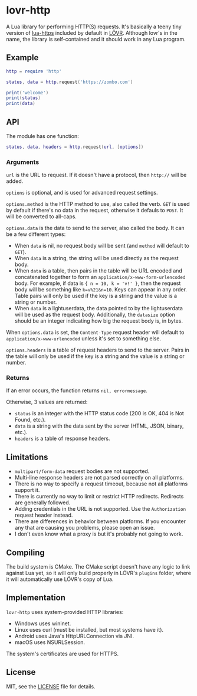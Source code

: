 lovr-http
===

A Lua library for performing HTTP(S) requests.  It's basically a teeny tiny version of
[lua-https](https://github.com/love2d/lua-https) included by default in [LÖVR](https://lovr.org).
Although lovr's in the name, the library is self-contained and it should work in any Lua program.

Example
---

```lua
http = require 'http'

status, data = http.request('https://zombo.com')

print('welcome')
print(status)
print(data)
```

API
---

The module has one function:

```lua
status, data, headers = http.request(url, [options])
```

### Arguments

`url` is the URL to request.  If it doesn't have a protocol, then `http://` will be added.

`options` is optional, and is used for advanced request settings.

`options.method` is the HTTP method to use, also called the verb.  `GET` is used by default if
there's no data in the request, otherwise it defauls to `POST`.  It will be converted to all-caps.

`options.data` is the data to send to the server, also called the body.  It can be a few different
types:

- When `data` is nil, no request body will be sent (and `method` will default to `GET`).
- When `data` is a string, the string will be used directly as the request body.
- When `data` is a table, then pairs in the table will be URL encoded and concatenated together to
  form an `application/x-www-form-urlencoded` body.  For example, if data is `{ n = 10, k = 'v!' }`,
  then the request body will be something like `k=v%21&n=10`.  Keys can appear in any order.  Table
  pairs will only be used if the key is a string and the value is a string or number.
- When `data` is a lightuserdata, the data pointed to by the lightuserdata will be used as the
  request body.  Additionally, the `datasize` option should be an integer indicating how big the
  request body is, in bytes.

When `options.data` is set, the `Content-Type` request header will default to
`application/x-www-urlencoded` unless it's set to something else.

`options.headers` is a table of request headers to send to the server.  Pairs in the table will only
be used if the key is a string and the value is a string or number.

### Returns

If an error occurs, the function returns `nil, errormessage`.

Otherwise, 3 values are returned:

- `status` is an integer with the HTTP status code (200 is OK, 404 is Not Found, etc.).
- `data` is a string with the data sent by the server (HTML, JSON, binary, etc.).
- `headers` is a table of response headers.

Limitations
---

- `multipart/form-data` request bodies are not supported.
- Multi-line response headers are not parsed correctly on all platforms.
- There is no way to specify a request timeout, because not all platforms support it.
- There is currently no way to limit or restrict HTTP redirects.  Redirects are generally followed.
- Adding credentials in the URL is not supported.  Use the `Authorization` request header instead.
- There are differences in behavior between platforms.  If you encounter any that are causing you
  problems, please open an issue.
- I don't even know what a proxy is but it's probably not going to work.

Compiling
---

The build system is CMake.  The CMake script doesn't have any logic to link against Lua yet, so it
will only build properly in LÖVR's `plugins` folder, where it will automatically use LÖVR's copy of
Lua.

Implementation
---

`lovr-http` uses system-provided HTTP libraries:

- Windows uses wininet.
- Linux uses curl (must be installed, but most systems have it).
- Android uses Java's HttpURLConnection via JNI.
- macOS uses NSURLSession.

The system's certificates are used for HTTPS.

License
---

MIT, see the [LICENSE](./LICENSE) file for details.
